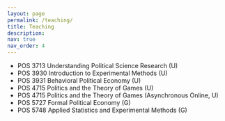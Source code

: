 ```yaml
---
layout: page
permalink: /teaching/
title: Teaching
description: 
nav: true
nav_order: 4
---
```


<ul class="fancy-list">
  <li>POS 3713 Understanding Political Science Research (U) </li>
  <li>POS 3930 Introduction to Experimental Methods (U) </li>
  <li>POS 3931 Behavioral Political Economy (U) </li>
  <li>POS 4715 Politics and the Theory of Games (U) </li>
  <li>POS 4715 Politics and the Theory of Games (Asynchronous Online, U) </li>
  <li>POS 5727 Formal Political Economy (G) </li>
  <li>POS 5748 Applied Statistics and Experimental Methods (G) </li>
</ul>
